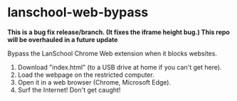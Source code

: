 # lanschool-web-bypass
**This is a bug fix release/branch. (It fixes the iframe height bug.) This repo will be overhauled in a future update**

Bypass the LanSchool Chrome Web extension when it blocks websites.
1. Download "index.html" (to a USB drive at home if you can't get here).
2. Load the webpage on the restricted computer.
3. Open it in a web browser (Chrome, Microsoft Edge).
4. Surf the Internet! Don't get caught!
